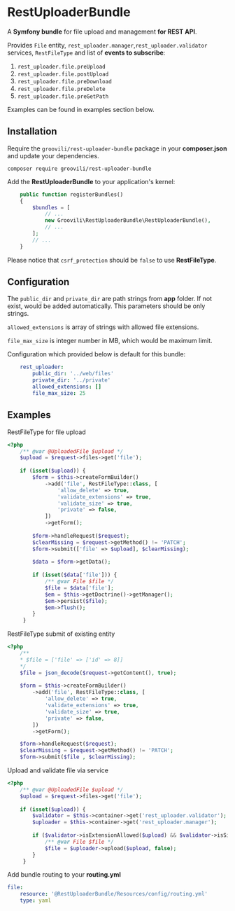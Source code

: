 # RestUploaderBundle
A **Symfony bundle** for file upload and management **for REST API**.

Provides `File` entity, `rest_uploader.manager`,`rest_uploader.validator` services, `RestFileType` and list of **events to subscribe**:
1. `rest_uploader.file.preUpload`
2. `rest_uploader.file.postUpload`
3. `rest_uploader.file.preDownload`
4. `rest_uploader.file.preDelete`
5. `rest_uploader.file.preGetPath`

Examples can be found in examples section below.

## Installation

Require the `groovili/rest-uploader-bundle` package in your **composer.json** and update your dependencies.

    composer require groovili/rest-uploader-bundle

Add the **RestUploaderBundle** to your application's kernel:

```php
    public function registerBundles()
    {
        $bundles = [
            // ...
            new Groovili\RestUploaderBundle\RestUploaderBundle(),
            // ...
        ];
        // ...
    }
```

Please notice that `csrf_protection` should be `false` to use **RestFileType**.

## Configuration

The `public_dir` and `private_dir` are path strings from **app** folder.
If not exist, would be added automatically. This parameters should be only strings.

`allowed_extensions` is array of strings with allowed file extensions.

`file_max_size` is integer number in MB, which would be maximum limit.

Configuration which provided below is default for this bundle:

```yaml
    rest_uploader:
        public_dir: '../web/files'
        private_dir: '../private'
        allowed_extensions: []
        file_max_size: 25
```

## Examples

RestFileType for file upload 

```php
<?php
    /** @var @UploadedFile $upload */
    $upload = $request->files->get('file');
    
    if (isset($upload)) {
        $form = $this->createFormBuilder()
            ->add('file', RestFileType::class, [
                'allow_delete' => true,
                'validate_extensions' => true,
                'validate_size' => true,
                'private' => false,
            ])
            ->getForm();
    
        $form->handleRequest($request);
        $clearMissing = $request->getMethod() != 'PATCH';
        $form->submit(['file' => $upload], $clearMissing);
    
        $data = $form->getData();
    
        if (isset($data['file'])) {
            /** @var File $file */
            $file = $data['file'];
            $em = $this->getDoctrine()->getManager();
            $em->persist($file);
            $em->flush();
        }
     }
```

RestFileType submit of existing entity

```php
<?php
    /**
    * $file = ['file' => ['id' => 8]]
    */
    $file = json_decode($request->getContent(), true);
    
    $form = $this->createFormBuilder()
        ->add('file', RestFileType::class, [
            'allow_delete' => true,
            'validate_extensions' => true,
            'validate_size' => true,
            'private' => false,
        ])
        ->getForm();

    $form->handleRequest($request);
    $clearMissing = $request->getMethod() != 'PATCH';
    $form->submit($file , $clearMissing);
```

Upload and validate file via service

```php
<?php
    /** @var @UploadedFile $upload */
    $upload = $request->files->get('file');
    
    if (isset($upload)) {
        $validator = $this->container->get('rest_uploader.validator');
        $uploader = $this->container->get('rest_uploader.manager');
        
        if ($validator->isExtensionAllowed($upload) && $validator->isSizeValid($upload)){
            /** @var File $file */
            $file = $uploader->upload($upload, false);
        }
     }
```

Add bundle routing to your **routing.yml**

```yaml
file:
    resource: '@RestUploaderBundle/Resources/config/routing.yml'
    type: yaml
```